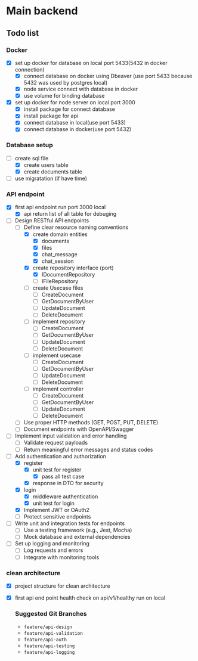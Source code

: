 # Main backend

## Todo list

### Docker
- [x] set up docker for database on local port 5433(5432 in docker connection)
    - [x] connect database on docker using Dbeaver (use port 5433 because 5432 was used by postgres local)
    - [x] node service connect with database in docker
    - [x] use volume for binding database
- [x] set up docker for node server on local port 3000
    - [x] install package for connect database
    - [x] install package for api 
    - [x] connect database in local(use port 5433)
    - [x] connect database in docker(use port 5432)
### Database setup
- [ ] create sql file
    - [x] create users table
    - [x] create documents table
- [ ] use migratation (if have time)
### API endpoint
- [x] first api endpoint run port 3000 local
    - [x] api return list of all table for debuging
- [ ] Design RESTful API endpoints
    - [ ] Define clear resource naming conventions
        -[x] create domain entities
            -[x] documents
            -[x] files
            -[x] chat_message
            -[x] chat_session
        -[x] create repository interface (port)
            - [x] IDocumentRepository
            - [ ] IFileRepository
        -[ ] create Usecase files
            - [ ] CreateDocument
            - [ ] GetDocumentByUser
            - [ ] UpdateDocument
            - [ ] DeleteDocument
        -[ ] implement repository
            - [ ] CreateDocument
            - [ ] GetDocumentByUser
            - [ ] UpdateDocument
            - [ ] DeleteDocument
        -[ ] implement usecase
            - [ ] CreateDocument
            - [ ] GetDocumentByUser
            - [ ] UpdateDocument
            - [ ] DeleteDocument
        -[ ] implement controller
            - [ ] CreateDocument
            - [ ] GetDocumentByUser
            - [ ] UpdateDocument
            - [ ] DeleteDocument

    - [ ] Use proper HTTP methods (GET, POST, PUT, DELETE)
    - [ ] Document endpoints with OpenAPI/Swagger
- [ ] Implement input validation and error handling
    - [ ] Validate request payloads
    - [ ] Return meaningful error messages and status codes
- [ ] Add authentication and authorization
    - [x] register
        - [x] unit test for register
            - [x] pass all test case
        - [x] response in DTO for security
    - [x] login
        - [x] middleware authentication
        - [x] unit test for login
    - [x] Implement JWT or OAuth2
    - [ ] Protect sensitive endpoints
- [ ] Write unit and integration tests for endpoints
    - [ ] Use a testing framework (e.g., Jest, Mocha)
    - [ ] Mock database and external dependencies
- [ ] Set up logging and monitoring
    - [ ] Log requests and errors
    - [ ] Integrate with monitoring tools
### clean architecture
- [x] project structure for clean architecture
- [x] first api end point health check on api/v1/healthy run on local
    ### Suggested Git Branches

    - `feature/api-design`
    - `feature/api-validation`
    - `feature/api-auth`
    - `feature/api-testing`
    - `feature/api-logging`